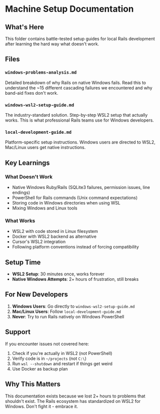 # Machine Setup Documentation

## What's Here

This folder contains battle-tested setup guides for local Rails development after learning the hard way what doesn't work.

## Files

### `windows-problems-analysis.md`
Detailed breakdown of why Rails on native Windows fails. Read this to understand the ~15 different cascading failures we encountered and why band-aid fixes don't work.

### `windows-wsl2-setup-guide.md` 
The industry-standard solution. Step-by-step WSL2 setup that actually works. This is what professional Rails teams use for Windows developers.

### `local-development-guide.md`
Platform-specific setup instructions. Windows users are directed to WSL2, Mac/Linux users get native instructions.

## Key Learnings

### What Doesn't Work
- Native Windows Ruby/Rails (SQLite3 failures, permission issues, line endings)
- PowerShell for Rails commands (Unix command expectations)
- Storing code in Windows directories when using WSL
- Mixing Windows and Linux tools

### What Works
- WSL2 with code stored in Linux filesystem
- Docker with WSL2 backend as alternative
- Cursor's WSL2 integration
- Following platform conventions instead of forcing compatibility

## Setup Time

- **WSL2 Setup**: 30 minutes once, works forever
- **Native Windows Attempts**: 2+ hours of frustration, still breaks

## For New Developers

1. **Windows Users**: Go directly to `windows-wsl2-setup-guide.md`
2. **Mac/Linux Users**: Follow `local-development-guide.md`
3. **Never**: Try to run Rails natively on Windows PowerShell

## Support

If you encounter issues not covered here:
1. Check if you're actually in WSL2 (not PowerShell)
2. Verify code is in `~/projects` (not `C:\`)
3. Run `wsl --shutdown` and restart if things get weird
4. Use Docker as backup plan

## Why This Matters

This documentation exists because we lost 2+ hours to problems that shouldn't exist. The Rails ecosystem has standardized on WSL2 for Windows. Don't fight it - embrace it.